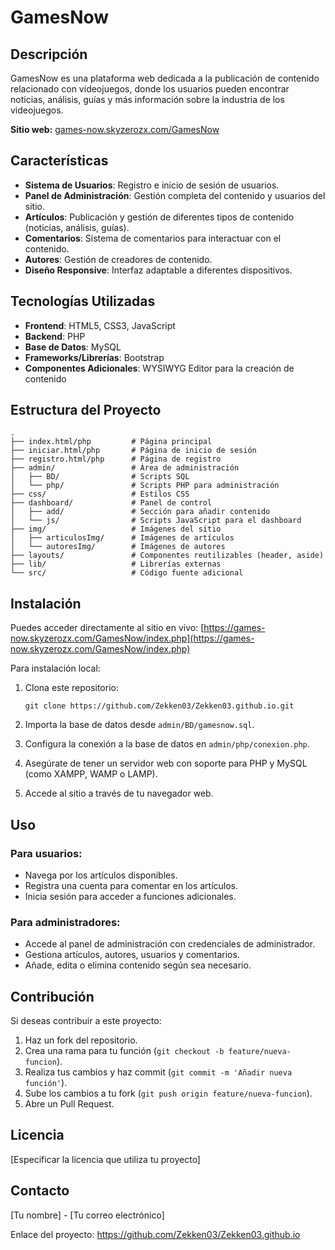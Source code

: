 # GamesNow

## Descripción
GamesNow es una plataforma web dedicada a la publicación de contenido relacionado con videojuegos, donde los usuarios pueden encontrar noticias, análisis, guías y más información sobre la industria de los videojuegos.

**Sitio web:** [games-now.skyzerozx.com/GamesNow](https://games-now.skyzerozx.com/GamesNow/index.php)

## Características

- **Sistema de Usuarios**: Registro e inicio de sesión de usuarios.
- **Panel de Administración**: Gestión completa del contenido y usuarios del sitio.
- **Artículos**: Publicación y gestión de diferentes tipos de contenido (noticias, análisis, guías).
- **Comentarios**: Sistema de comentarios para interactuar con el contenido.
- **Autores**: Gestión de creadores de contenido.
- **Diseño Responsive**: Interfaz adaptable a diferentes dispositivos.

## Tecnologías Utilizadas

- **Frontend**: HTML5, CSS3, JavaScript
- **Backend**: PHP
- **Base de Datos**: MySQL
- **Frameworks/Librerías**: Bootstrap
- **Componentes Adicionales**: WYSIWYG Editor para la creación de contenido

## Estructura del Proyecto

```
.
├── index.html/php         # Página principal
├── iniciar.html/php       # Página de inicio de sesión
├── registro.html/php      # Página de registro
├── admin/                 # Área de administración
│   ├── BD/                # Scripts SQL
│   └── php/               # Scripts PHP para administración
├── css/                   # Estilos CSS
├── dashboard/             # Panel de control
│   ├── add/               # Sección para añadir contenido
│   └── js/                # Scripts JavaScript para el dashboard
├── img/                   # Imágenes del sitio
│   ├── articulosImg/      # Imágenes de artículos
│   └── autoresImg/        # Imágenes de autores
├── layouts/               # Componentes reutilizables (header, aside)
├── lib/                   # Librerías externas
└── src/                   # Código fuente adicional
```

## Instalación

Puedes acceder directamente al sitio en vivo: [https://games-now.skyzerozx.com/GamesNow/index.php](https://games-now.skyzerozx.com/GamesNow/index.php)

Para instalación local:

1. Clona este repositorio:
   ```
   git clone https://github.com/Zekken03/Zekken03.github.io.git
   ```

2. Importa la base de datos desde `admin/BD/gamesnow.sql`.

3. Configura la conexión a la base de datos en `admin/php/conexion.php`.

4. Asegúrate de tener un servidor web con soporte para PHP y MySQL (como XAMPP, WAMP o LAMP).

5. Accede al sitio a través de tu navegador web.

## Uso

### Para usuarios:
- Navega por los artículos disponibles.
- Registra una cuenta para comentar en los artículos.
- Inicia sesión para acceder a funciones adicionales.

### Para administradores:
- Accede al panel de administración con credenciales de administrador.
- Gestiona artículos, autores, usuarios y comentarios.
- Añade, edita o elimina contenido según sea necesario.

## Contribución

Si deseas contribuir a este proyecto:

1. Haz un fork del repositorio.
2. Crea una rama para tu función (`git checkout -b feature/nueva-funcion`).
3. Realiza tus cambios y haz commit (`git commit -m 'Añadir nueva función'`).
4. Sube los cambios a tu fork (`git push origin feature/nueva-funcion`).
5. Abre un Pull Request.

## Licencia

[Especificar la licencia que utiliza tu proyecto]

## Contacto

[Tu nombre] - [Tu correo electrónico]

Enlace del proyecto: https://github.com/Zekken03/Zekken03.github.io
